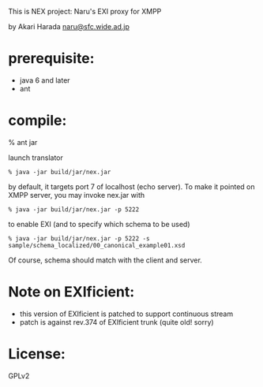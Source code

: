 This is NEX project: Naru's EXI proxy for XMPP

by Akari Harada naru@sfc.wide.ad.jp

prerequisite:
=============

- java 6 and later
- ant

compile:
=============

% ant jar

launch translator

    % java -jar build/jar/nex.jar

by default, it targets port 7 of localhost (echo server). To make it pointed on XMPP server, you may invoke nex.jar with

    % java -jar build/jar/nex.jar -p 5222 

to enable EXI (and to specify which schema to be used)

    % java -jar build/jar/nex.jar -p 5222 -s sample/schema_localized/00_canonical_example01.xsd

Of course, schema should match with the client and server.


Note on EXIficient:
=============

- this version of EXIficient is patched to support continuous stream
- patch is against rev.374 of EXIficient trunk (quite old! sorry)


License:
=============
GPLv2

